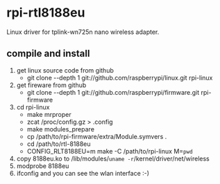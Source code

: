 # rpi-rtl8188eu

Linux driver for tplink-wn725n nano wireless adapter.

## compile and install

1. get linux source code from github
	- git clone --depth 1 git://github.com/raspberrypi/linux.git rpi-linux
2. get fireware from github
	- git clone --depth 1 git://github.com/raspberrypi/firmware.git rpi-firmware
3. cd rpi-linux
	- make mrproper
	- zcat /proc/config.gz > .config
	- make modules_prepare
	- cp /path/to/rpi-firmware/extra/Module.symvers .
	- cd /path/to/rtl-8188eu
	- CONFIG_RLT8188EU=m make -C /path/to/rpi-linux M=`pwd`
4. copy 8188eu.ko to /lib/modules/`uname -r`/kernel/driver/net/wireless
5. modprobe 8188eu
6. ifconfig and you can see the wlan interface :-)
